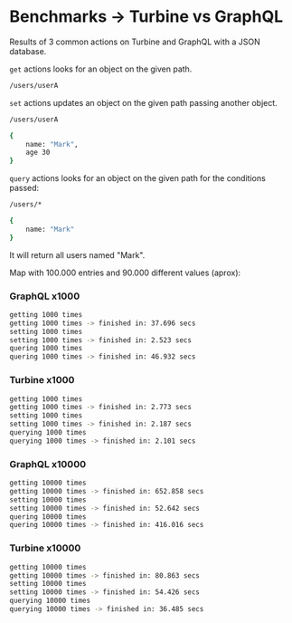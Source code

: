 # Benchmarks -> Turbine vs GraphQL

Results of 3 common actions on Turbine and GraphQL with a JSON database.

`get` actions looks for an object on the given path.
```bash
/users/userA
```

`set` actions updates an object on the given path passing another object.
```bash
/users/userA

{
    name: "Mark",
    age 30
}
```
`query` actions looks for an object on the given path for the conditions passed:
```bash
/users/*

{
    name: "Mark"
}
```
It will return all users named "Mark".

Map with 100.000 entries and 90.000 different values (aprox):


### GraphQL x1000
```bash
getting 1000 times
getting 1000 times -> finished in: 37.696 secs
setting 1000 times
setting 1000 times -> finished in: 2.523 secs
quering 1000 times
quering 1000 times -> finished in: 46.932 secs
```

### Turbine x1000
```bash
getting 1000 times
getting 1000 times -> finished in: 2.773 secs
setting 1000 times
setting 1000 times -> finished in: 2.187 secs
querying 1000 times
querying 1000 times -> finished in: 2.101 secs
```

### GraphQL x10000
```bash
getting 10000 times
getting 10000 times -> finished in: 652.858 secs
setting 10000 times
setting 10000 times -> finished in: 52.642 secs
quering 10000 times
quering 10000 times -> finished in: 416.016 secs
```

### Turbine x10000
```bash
getting 10000 times
getting 10000 times -> finished in: 80.863 secs
setting 10000 times
setting 10000 times -> finished in: 54.426 secs
querying 10000 times
querying 10000 times -> finished in: 36.485 secs
```
